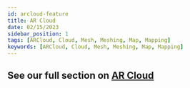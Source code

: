 ```yaml
---
id: arcloud-feature
title: AR Cloud
date: 02/15/2023
sidebar_position: 1
tags: [ARCloud, Cloud, Mesh, Meshing, Map, Mapping]
keywords: [ARCloud, Cloud, Mesh, Meshing, Map, Mapping]
---
```


## See our full section on [AR Cloud](/versioned_docs/version-22-Feb-2023/guides/arcloud)

